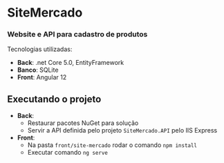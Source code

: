 # SiteMercado
### Website e API para cadastro de produtos
Tecnologias utilizadas:
- **Back**: .net Core 5.0, EntityFramework
- **Banco**: SQLite
- **Front**: Angular 12

## Executando o projeto
- **Back**: 
  - Restaurar pacotes NuGet para solução
  - Servir a API definida pelo projeto `SiteMercado.API` pelo IIS Express
- **Front**: 
  - Na pasta `front/site-mercado` rodar o comando `npm install`
  - Executar comando `ng serve` 
